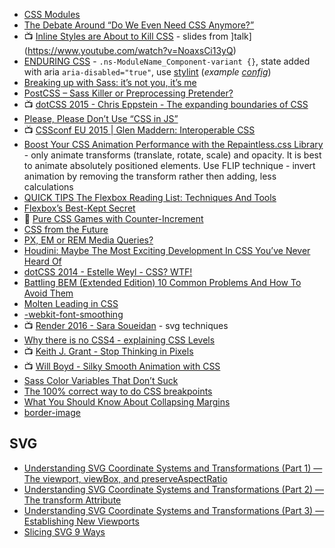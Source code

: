 - [CSS Modules](http://glenmaddern.com/articles/css-modules)
- [The Debate Around “Do We Even Need CSS Anymore?”](https://css-tricks.com/the-debate-around-do-we-even-need-css-anymore/)
- :tv: [Inline Styles are About to Kill CSS](https://docs.google.com/presentation/d/1pL8e2OC8iDUWCvGkixYB18bRXjiVRmSgwiWoxiQN3vQ/edit#slide=id.p) - slides from ]talk](https://www.youtube.com/watch?v=NoaxsCi13yQ)
- [ENDURING CSS](http://ecss.io/slides1/?utm_content=buffer0cda9&utm_medium=social&utm_source=twitter.com&utm_campaign=buffer#/) - `.ns-ModuleName_Component-variant {}`, state added with aria `aria-disabled="true"`, use [stylint](http://stylelint.io/) (*example [config](http://ecss.io/slides1/?utm_content=buffer0cda9&utm_medium=social&utm_source=twitter.com&utm_campaign=buffer#/28/5)*)
- [Breaking up with Sass: it’s not you, it’s me](https://benfrain.com/breaking-up-with-sass-postcss/)
- [PostCSS – Sass Killer or Preprocessing Pretender?](http://ashleynolan.co.uk/blog/postcss-a-review)
- :tv: [dotCSS 2015 - Chris Eppstein - The expanding boundaries of CSS](https://youtu.be/a3yhR14a83U)
- [Please, Please Don’t Use “CSS in JS”](https://medium.com/@ajsharp/please-please-don-t-use-css-in-js-ffeae26f20f#.9utmiia00)
- :tv: [CSSconf EU 2015 | Glen Maddern: Interoperable CSS](https://youtu.be/aIyhhHTmsXE)
- [Boost Your CSS Animation Performance with the Repaintless.css Library](http://blog.lunarlogic.io/2016/boost-your-css-animation-performance-with-repaintless-css/) - only animate transforms (translate, rotate, scale) and opacity. It is best to animate absolutely positioned elements. Use FLIP technique - invert animation by removing the transform rather then adding, less calculations
- [QUICK TIPS The Flexbox Reading List: Techniques And Tools](https://www.smashingmagazine.com/2016/02/the-flexbox-reading-list)
- [Flexbox’s Best-Kept Secret](https://medium.com/@samserif/flexbox-s-best-kept-secret-bd3d892826b6#.wmgpn5xpa)
- :notebook: [Pure CSS Games with Counter-Increment](http://una.im/css-games/)
- [CSS from the Future](http://zeke.sikelianos.com/css-from-the-future/)
- [PX, EM or REM Media Queries?](http://zellwk.com/blog/media-query-units/)
- [Houdini: Maybe The Most Exciting Development In CSS You’ve Never Heard Of](https://www.smashingmagazine.com/2016/03/houdini-maybe-the-most-exciting-development-in-css-youve-never-heard-of/)
- [dotCSS 2014 - Estelle Weyl - CSS? WTF!](https://youtu.be/IvhIupbJrKc)
- [Battling BEM (Extended Edition) 10 Common Problems And How To Avoid Them](https://www.smashingmagazine.com/2016/06/battling-bem-extended-edition-common-problems-and-how-to-avoid-them/)
- [Molten Leading in CSS](https://css-tricks.com/molten-leading-css/)
- [-webkit-font-smoothing](http://maxvoltar.com/archive/-webkit-font-smoothing)
- :tv: [Render 2016 - Sara Soueidan](https://vimeo.com/album/3953264/video/166790778) - svg techniques
- [Why there is no CSS4 - explaining CSS Levels](https://rachelandrew.co.uk/archives/2016/09/13/why-there-is-no-css4-explaining-css-levels/)
- :tv: [Keith J. Grant - Stop Thinking in Pixels](https://youtu.be/XanhwddQ-PM)
- :tv: [Will Boyd - Silky Smooth Animation with CSS](https://youtu.be/bEoLCZzWZX8)
- [Sass Color Variables That Don’t Suck](https://davidwalsh.name/sass-color-variables-dont-suck)
- [The 100% correct way to do CSS breakpoints](https://medium.freecodecamp.com/the-100-correct-way-to-do-css-breakpoints-88d6a5ba1862#.cjyapia36)
- [What You Should Know About Collapsing Margins](https://css-tricks.com/what-you-should-know-about-collapsing-margins/)
- [border-image](https://css-tricks.com/almanac/properties/b/border-image/)

## SVG
- [Understanding SVG Coordinate Systems and Transformations (Part 1) — The viewport, viewBox, and preserveAspectRatio](https://sarasoueidan.com/blog/svg-coordinate-systems/)
 - [Understanding SVG Coordinate Systems and Transformations (Part 2) — The transform Attribute](https://sarasoueidan.com/blog/svg-transformations/)
 - [Understanding SVG Coordinate Systems and Transformations (Part 3) — Establishing New Viewports](https://sarasoueidan.com/blog/nesting-svgs/)
- [Slicing SVG 9 Ways](https://aerotwist.com/blog/slicing-svg-9-ways/)
